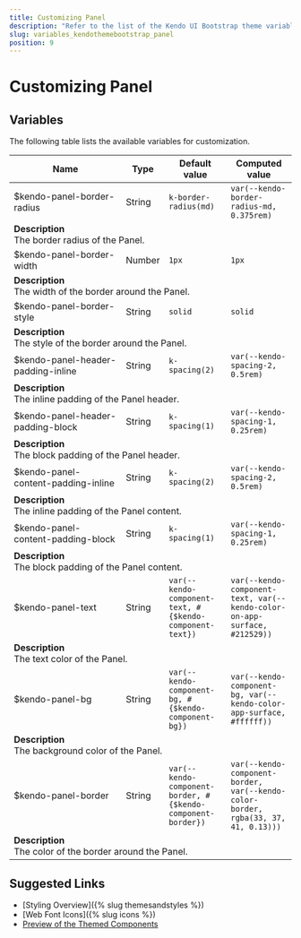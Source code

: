 ```yaml
---
title: Customizing Panel
description: "Refer to the list of the Kendo UI Bootstrap theme variables available for customization."
slug: variables_kendothemebootstrap_panel
position: 9
---
```


# Customizing Panel

## Variables

The following table lists the available variables for customization.

<table class="theme-variables">
    <colgroup>
    <col style="width: 200px; white-space:nowrap;" />
    <col />
    <col />
    <col />
</colgroup>
<thead>
    <tr>
        <th>Name</th>
        <th>Type</th>
        <th>Default value</th>
        <th>Computed value</th>
    </tr>
</thead>
<tbody>
        <tr>
    <td>$kendo-panel-border-radius</td>
    <td>String</td>
    <td><code>k-border-radius(md)</code></td>
    <td><code>var(--kendo-border-radius-md, 0.375rem)</code></td>
</tr>
<tr>
    <td colspan="4" class="theme-variables-description-container"><div><b>Description</b><div class="theme-variables-description">The border radius of the Panel.</div></div>
    </td>
</tr>
<tr>
    <td>$kendo-panel-border-width</td>
    <td>Number</td>
    <td><code>1px</code></td>
    <td><code>1px</code></td>
</tr>
<tr>
    <td colspan="4" class="theme-variables-description-container"><div><b>Description</b><div class="theme-variables-description">The width of the border around the Panel.</div></div>
    </td>
</tr>
<tr>
    <td>$kendo-panel-border-style</td>
    <td>String</td>
    <td><code>solid</code></td>
    <td><code>solid</code></td>
</tr>
<tr>
    <td colspan="4" class="theme-variables-description-container"><div><b>Description</b><div class="theme-variables-description">The style of the border around the Panel.</div></div>
    </td>
</tr>
<tr>
    <td>$kendo-panel-header-padding-inline</td>
    <td>String</td>
    <td><code>k-spacing(2)</code></td>
    <td><code>var(--kendo-spacing-2, 0.5rem)</code></td>
</tr>
<tr>
    <td colspan="4" class="theme-variables-description-container"><div><b>Description</b><div class="theme-variables-description">The inline padding of the Panel header.</div></div>
    </td>
</tr>
<tr>
    <td>$kendo-panel-header-padding-block</td>
    <td>String</td>
    <td><code>k-spacing(1)</code></td>
    <td><code>var(--kendo-spacing-1, 0.25rem)</code></td>
</tr>
<tr>
    <td colspan="4" class="theme-variables-description-container"><div><b>Description</b><div class="theme-variables-description">The block padding of the Panel header.</div></div>
    </td>
</tr>
<tr>
    <td>$kendo-panel-content-padding-inline</td>
    <td>String</td>
    <td><code>k-spacing(2)</code></td>
    <td><code>var(--kendo-spacing-2, 0.5rem)</code></td>
</tr>
<tr>
    <td colspan="4" class="theme-variables-description-container"><div><b>Description</b><div class="theme-variables-description">The inline padding of the Panel content.</div></div>
    </td>
</tr>
<tr>
    <td>$kendo-panel-content-padding-block</td>
    <td>String</td>
    <td><code>k-spacing(1)</code></td>
    <td><code>var(--kendo-spacing-1, 0.25rem)</code></td>
</tr>
<tr>
    <td colspan="4" class="theme-variables-description-container"><div><b>Description</b><div class="theme-variables-description">The block padding of the Panel content.</div></div>
    </td>
</tr>
<tr>
    <td>$kendo-panel-text</td>
    <td>String</td>
    <td><code>var(--kendo-component-text, #{$kendo-component-text})</code></td>
    <td><code>var(--kendo-component-text, var(--kendo-color-on-app-surface, #212529))</code></td>
</tr>
<tr>
    <td colspan="4" class="theme-variables-description-container"><div><b>Description</b><div class="theme-variables-description">The text color of the Panel.</div></div>
    </td>
</tr>
<tr>
    <td>$kendo-panel-bg</td>
    <td>String</td>
    <td><code>var(--kendo-component-bg, #{$kendo-component-bg})</code></td>
    <td><code>var(--kendo-component-bg, var(--kendo-color-app-surface, #ffffff))</code></td>
</tr>
<tr>
    <td colspan="4" class="theme-variables-description-container"><div><b>Description</b><div class="theme-variables-description">The background color of the Panel.</div></div>
    </td>
</tr>
<tr>
    <td>$kendo-panel-border</td>
    <td>String</td>
    <td><code>var(--kendo-component-border, #{$kendo-component-border})</code></td>
    <td><code>var(--kendo-component-border, var(--kendo-color-border, rgba(33, 37, 41, 0.13)))</code></td>
</tr>
<tr>
    <td colspan="4" class="theme-variables-description-container"><div><b>Description</b><div class="theme-variables-description">The color of the border around the Panel.</div></div>
    </td>
</tr>
</tbody>
</table>

## Suggested Links

* [Styling Overview]({% slug themesandstyles %})
* [Web Font Icons]({% slug icons %})
* [Preview of the Themed Components](../)

